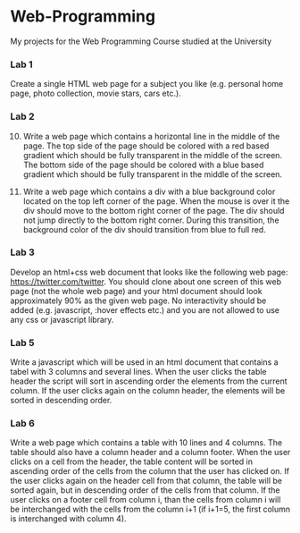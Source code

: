 # Web-Programming
My projects for the Web Programming Course studied at the University


### Lab 1
Create a single HTML web page for a subject you like (e.g. personal home page, photo collection, movie stars, cars etc.).

### Lab 2
10. Write a web page which contains a horizontal line in the middle of the page. The top side of the page should be colored with a red based gradient which should be fully transparent in the middle of the screen. The bottom side of the page should be colored with a blue based gradient which should be fully transparent in the middle of the screen.

23. Write a web page which contains a div with a blue background color located on the top left corner of the page. When the mouse is over it the div should move to the bottom right corner of the page. The div should not jump directly to the bottom right corner. During this transition, the background color of the div should transition from blue to full red.

### Lab 3
Develop an html+css web document that looks like the following web page: https://twitter.com/twitter. You should clone about one screen of this web page (not the whole web page) and your html document should look approximately 90% as the given web page. No interactivity should be added (e.g. javascript, :hover effects etc.) and you are not allowed to use any css or javascript library.

### Lab 5
Write a javascript which will be used in an html document that contains a tabel with 3 columns and several lines. When the user clicks the table header the script will sort in ascending order the elements from the current column. If the user clicks again on the column header, the elements will be sorted in descending order.

### Lab 6
Write a web page which contains a table with 10 lines and 4 columns. The table should also have a column header and a column footer. When the user clicks on a cell from the header, the table content will be sorted in ascending order of the cells from the column that the user has clicked on. If the user clicks again on the header cell from that column, the table will be sorted again, but in descending order of the cells from that column. If the user clicks on a footer cell from column i, than the cells from column i will be interchanged with the cells from the column i+1 (if i+1=5, the first column is interchanged with column 4).

